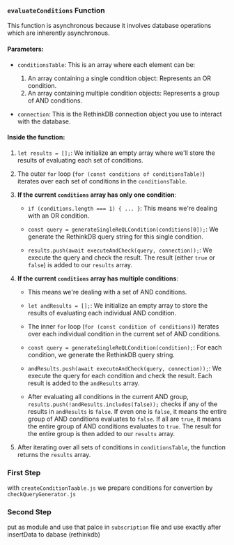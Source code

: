 

### `evaluateConditions` Function

This function is asynchronous because it involves database operations which are inherently asynchronous.

#### Parameters:

- `conditionsTable`: This is an array where each element can be:
    1. An array containing a single condition object: Represents an OR condition.
    2. An array containing multiple condition objects: Represents a group of AND conditions.

- `connection`: This is the RethinkDB connection object you use to interact with the database.

#### Inside the function:

1. `let results = [];`: We initialize an empty array where we'll store the results of evaluating each set of conditions.

2. The outer `for` loop (`for (const conditions of conditionsTable)`) iterates over each set of conditions in the `conditionsTable`.

3. **If the current `conditions` array has only one condition**:

    - `if (conditions.length === 1) { ... }`: This means we're dealing with an OR condition.
  
    - `const query = generateSingleReQLCondition(conditions[0]);`: We generate the RethinkDB query string for this single condition.

    - `results.push(await executeAndCheck(query, connection));`: We execute the query and check the result. The result (either `true` or `false`) is added to our `results` array.

4. **If the current `conditions` array has multiple conditions**:

    - This means we're dealing with a set of AND conditions.

    - `let andResults = [];`: We initialize an empty array to store the results of evaluating each individual AND condition.

    - The inner `for` loop (`for (const condition of conditions)`) iterates over each individual condition in the current set of AND conditions.

    - `const query = generateSingleReQLCondition(condition);`: For each condition, we generate the RethinkDB query string.

    - `andResults.push(await executeAndCheck(query, connection));`: We execute the query for each condition and check the result. Each result is added to the `andResults` array.

    - After evaluating all conditions in the current AND group, `results.push(!andResults.includes(false));` checks if any of the results in `andResults` is `false`. If even one is `false`, it means the entire group of AND conditions evaluates to `false`. If all are `true`, it means the entire group of AND conditions evaluates to `true`. The result for the entire group is then added to our `results` array.

5. After iterating over all sets of conditions in `conditionsTable`, the function returns the `results` array.

### First Step

with `createConditionTaable.js` we prepare conditions for  convertion by `checkQueryGenerator.js`

### Second Step

put as module and use that palce in  `subscription` file and use exactly after insertData to dabase (rethinkdb)

